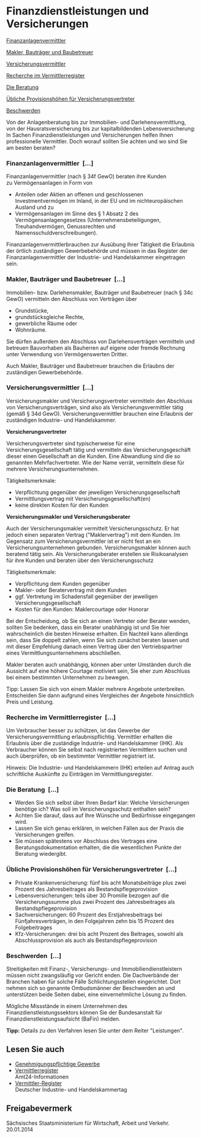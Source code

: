 # Finanzdienstleistungen und Versicherungen

[Finanzanlagenvermittler](#a)

[Makler, Bauträger und Baubetreuer](#b)

[Versicherungsvermittler](#c)

[Recherche im Vermittlerregister](#d)

[Die Beratung](#e)

[Übliche Provisionshöhen für Versicherungsvertreter](#f)

[Beschwerden](#g)

Von der Anlagenberatung bis zur Immobilien- und Darlehensvermittlung, von der Hausratsversicherung bis zur kapitalbildenden Lebensversicherung: In Sachen Finanzdienstleistungen und Versicherungen helfen Ihnen professionelle Vermittler. Doch worauf sollten Sie achten und wo sind Sie am besten beraten?

### Finanzanlagenvermittler [...]

Finanzanlagenvermittler (nach § 34f GewO) beraten ihre Kunden zu Vermögensanlagen in Form von

* Anteilen oder Aktien an offenen und geschlossenen Investmentvermögen im Inland, in der EU und im nichteuropäischen Ausland und zu
* Vermögensanlagen im Sinne des § 1 Absatz 2 des Vermögensanlagengesetzes (Unternehmensbeteiligungen, Treuhandvermögen, Genussrechten und Namensschuldverschreibungen).

Finanzanlagenvermittlerbrauchen zur Ausübung ihrer Tätigkeit die Erlaubnis der örtlich zuständigen Gewerbebehörde und müssen in das Register der Finanzanlagenvermittler der Industrie- und Handelskammer eingetragen sein.

### Makler, Bauträger und Baubetreuer [...]

Immobilien- bzw. Darlehensmakler, Bauträger und Baubetreuer (nach § 34c GewO) vermitteln den Abschluss von Verträgen über

* Grundstücke,
* grundstücksgleiche Rechte,
* gewerbliche Räume oder
* Wohnräume.

Sie dürfen außerdem den Abschluss von Darlehensverträgen vermitteln und betreuen Bauvorhaben als Bauherren auf eigene oder fremde Rechnung unter Verwendung von Vermögenswerten Dritter.

Auch Makler, Bauträger und Baubetreuer brauchen die Erlaubns der zuständigen Gewerbebehörde.

### Versicherungsvermittler [...]

Versicherungsmakler und Versicherungsvertreter vermitteln den Abschluss von Versicherungsverträgen, sind also als Versicherungsvermittler tätig (gemäß § 34d GewO). Versicherungsvermittler brauchen eine Erlaubnis der zuständigen Industrie- und Handelskammer.

**Versicherungsvertreter**

Versicherungsvertreter sind typischerweise für eine Versicherungsgesellschaft tätig und vermitteln das Versicherungsgeschäft dieser einen Gesellschaft an die Kunden. Eine Abwandlung sind die so genannten Mehrfachvertreter. Wie der Name verrät, vermitteln diese für mehrere Versicherungsunternehmen.

Tätigkeitsmerkmale:

* Verpflichtung gegenüber der jeweiligen Versicherungsgesellschaft
* Vermittlungsvertrag mit Versicherungsgesellschaft(en)
* keine direkten Kosten für den Kunden

**Versicherungsmakler und Versicherungsberater**

Auch der Versicherungsmakler vermittelt Versicherungsschutz. Er hat jedoch einen separaten Vertrag ("Maklervertrag") mit dem Kunden. Im Gegensatz zum Versicherungsvermittler ist er nicht fest an ein Versicherungsunternehmen gebunden. Versicherungsmakler können auch beratend tätig sein. Als Versicherungsberater erstellen sie Risikoanalysen für ihre Kunden und beraten über den Versicherungsschutz

Tätigkeitsmerkmale:

* Verpflichtung dem Kunden gegenüber
* Makler- oder Beratervertrag mit dem Kunden
* ggf. Vertretung im Schadensfall gegenüber der jeweiligen Versicherungsgesellschaft
* Kosten für den Kunden: Maklercourtage oder Honorar

Bei der Entscheidung, ob Sie sich an einen Vertreter oder Berater wenden, sollten Sie bedenken, dass ein Berater unabhängig ist und Sie hier wahrscheinlich die besten Hinweise erhalten. Ein Nachteil kann allerdings sein, dass Sie doppelt zahlen, wenn Sie sich zunächst beraten lassen und mit dieser Empfehlung danach einen Vertrag über den Vertriebspartner eines Vermittlungsunternehmens abschließen.

Makler beraten auch unabhängig, können aber unter Umständen durch die Aussicht auf eine höhere Courtage motiviert sein, Sie eher zum Abschluss bei einem bestimmten Unternehmen zu bewegen.

Tipp: Lassen Sie sich von einem Makler mehrere Angebote unterbreiten. Entscheiden Sie dann aufgrund eines Vergleiches der Angebote hinsichtlich Preis und Leistung.

### Recherche im Vermittlerregister [...]

Um Verbraucher besser zu schützen, ist das Gewerbe der Versicherungsvermittlung erlaubnispflichtig. Vermittler erhalten die Erlaubnis über die zuständige Industrie- und Handelskammer (IHK). Als Verbraucher können Sie selbst nach registrierten Vermittlern suchen und auch überprüfen, ob ein bestimmter Vermittler registriert ist.

Hinweis: Die Industrie- und Handelskammern (IHK) erteilen auf Antrag auch schriftliche Auskünfte zu Einträgen im Vermittlungsregister.

### Die Beratung [...]

* Werden Sie sich selbst über Ihren Bedarf klar: Welche Versicherungen benötige ich? Was soll im Versicherungsschutz enthalten sein?
* Achten Sie darauf, dass auf Ihre Wünsche und Bedürfnisse eingegangen wird.
* Lassen Sie sich genau erklären, in welchen Fällen aus der Praxis die Versicherungen greifen.
* Sie müssen spätestens vor Abschluss des Vertrages eine Beratungsdokumentation erhalten, die die wesentlichen Punkte der Beratung wiedergibt.

### Übliche Provisionshöhen für Versicherungsvertreter [...]

* Private Krankenversicherung: fünf bis acht Monatsbeiträge plus zwei Prozent des Jahresbeitrages als Bestandspflegeprovision
* Lebensversicherungen: teils über 30 Promille bezogen auf die Versicherungssumme plus zwei Prozent des Jahresbeitrages als Bestandspflegeprovision
* Sachversicherungen: 60 Prozent des Erstjahresbeitrags bei Fünfjahresverträgen, in den Folgejahren zehn bis 15 Prozent des Folgebeitrages
* Kfz-Versicherungen: drei bis acht Prozent des Beitrages, sowohl als Abschlussprovision als auch als Bestandspflegeprovision

### Beschwerden [...]

Streitigkeiten mit Finanz-, Versicherungs- und Immobiliendienstleistern müssen nicht zwangsläufig vor Gericht enden. Die Dachverbände der Branchen haben für solche Fälle Schlichtungsstellen eingerichtet. Dort nehmen sich so genannte Ombudsmänner der Beschwerden an und unterstützen beide Seiten dabei, eine einvernehmliche Lösung zu finden.

Mögliche Missstände in einem Unternehmen des Finanzdienstleistungssektors können Sie der Bundesanstalt für Finanzdienstleistungsaufsicht (BaFin) melden.

**Tipp:** Details zu den Verfahren lesen Sie unter dem Reiter "Leistungen".

## Lesen Sie auch

* [Genehmigungspflichtige Gewerbe](https://amt24dev.sachsen.de/zufi/lebenslagen/5000059)
* [Vermittlerregister](https://amt24dev.sachsen.de/zufi/lebenslagen/5000831 "Vermittlerregister")  
  Amt24-Informationen
* [Vermittler-Register](http://www.vermittlerregister.info/)  
  Deutscher Industrie- und Handelskammertag

## Freigabevermerk

Sächsisches Staatsministerium für Wirtschaft, Arbeit und Verkehr. 20.01.2014
